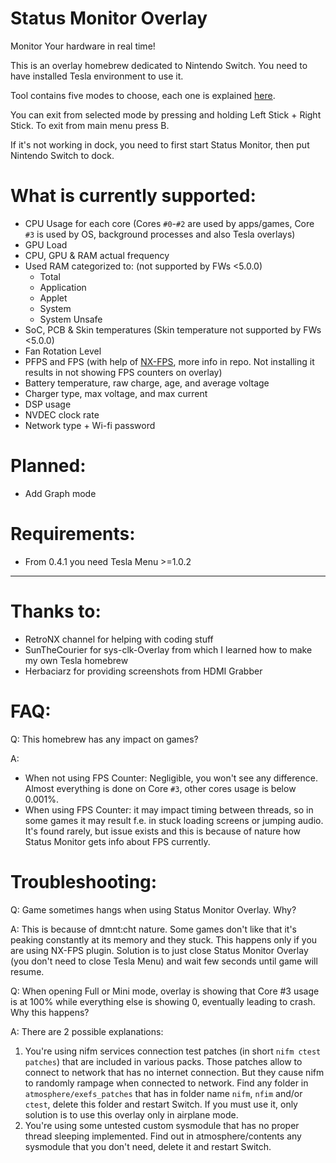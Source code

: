 # Status Monitor Overlay
Monitor Your hardware in real time!

This is an overlay homebrew dedicated to Nintendo Switch.
You need to have installed Tesla environment to use it.

Tool contains five modes to choose, each one is explained [here](https://github.com/masagrator/Status-Monitor-Overlay/blob/master/docs/modes.md).

You can exit from selected mode by pressing and holding Left Stick + Right Stick. To exit from main menu press B.

If it's not working in dock, you need to first start Status Monitor, then put Nintendo Switch to dock.

# What is currently supported:
- CPU Usage for each core (Cores `#0`-`#2` are used by apps/games, Core `#3` is used by OS, background processes and also Tesla overlays)
- GPU Load
- CPU, GPU & RAM actual frequency
- Used RAM categorized to: (not supported by FWs <5.0.0)
  - Total
  - Application
  - Applet
  - System
  - System Unsafe
- SoC, PCB & Skin temperatures (Skin temperature not supported by FWs <5.0.0)
- Fan Rotation Level
- PFPS and FPS (with help of [NX-FPS](https://github.com/masagrator/NX-FPS), more info in repo. Not installing it results in not showing FPS counters on overlay)
- Battery temperature, raw charge, age, and average voltage
- Charger type, max voltage, and max current
- DSP usage
- NVDEC clock rate
- Network type + Wi-fi password

# Planned:
- Add Graph mode

# Requirements:
- From 0.4.1 you need Tesla Menu >=1.0.2

---

# Thanks to:
- RetroNX channel for helping with coding stuff
- SunTheCourier for sys-clk-Overlay from which I learned how to make my own Tesla homebrew
- Herbaciarz for providing screenshots from HDMI Grabber

# FAQ:
Q: This homebrew has any impact on games?

A: 
- When not using FPS Counter: Negligible, you won't see any difference. Almost everything is done on Core `#3`, other cores usage is below 0.001%.
- When using FPS Counter: it may impact timing between threads, so in some games it may result f.e. in stuck loading screens or jumping audio. It's found rarely, but issue exists and this is because of nature how Status Monitor gets info about FPS currently.

# Troubleshooting:

Q: Game sometimes hangs when using Status Monitor Overlay. Why?

A: This is because of dmnt:cht nature. Some games don't like that it's peaking constantly at its memory and they stuck. This happens only if you are using NX-FPS plugin. Solution is to just close Status Monitor Overlay (you don't need to close Tesla Menu) and wait few seconds until game will resume.

Q: When opening Full or Mini mode, overlay is showing that Core #3 usage is at 100% while everything else is showing 0, eventually leading to crash. Why this happens?

A: There are 2 possible explanations: 
1. You're using nifm services connection test patches (in short `nifm ctest patches`) that are included in various packs. Those patches allow to connect to network that has no internet connection. But they cause nifm to randomly rampage when connected to network. Find any folder in `atmosphere/exefs_patches` that has in folder name `nifm`, `nfim` and/or `ctest`, delete this folder and restart Switch. If you must use it, only solution is to use this overlay only in airplane mode.
2. You're using some untested custom sysmodule that has no proper thread sleeping implemented. Find out in atmosphere/contents any sysmodule that you don't need, delete it and restart Switch.
